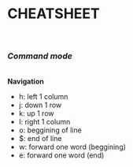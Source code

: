 <h1> CHEATSHEET </h1><br>
<h3><i> Command mode</i></h3><br>
<b>Navigation</b><br>
<ul>
<li> h: left 1 column </li>
<li> j: down 1 row </li>
<li> k: up 1 row </li>
<li> l: right 1 column</li>
<li> o: beggining of line </li>
<li> $: end of line </li>
<li> w: forward one word (beggining)</li>
<li> e: forward one word (end)</li>
